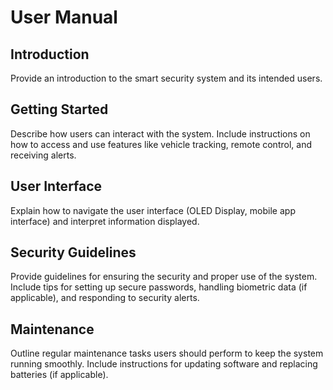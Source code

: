 # User Manual

## Introduction
Provide an introduction to the smart security system and its intended users.

## Getting Started
Describe how users can interact with the system. Include instructions on how to access and use features like vehicle tracking, remote control, and receiving alerts.

## User Interface
Explain how to navigate the user interface (OLED Display, mobile app interface) and interpret information displayed.

## Security Guidelines
Provide guidelines for ensuring the security and proper use of the system. Include tips for setting up secure passwords, handling biometric data (if applicable), and responding to security alerts.

## Maintenance
Outline regular maintenance tasks users should perform to keep the system running smoothly. Include instructions for updating software and replacing batteries (if applicable).

